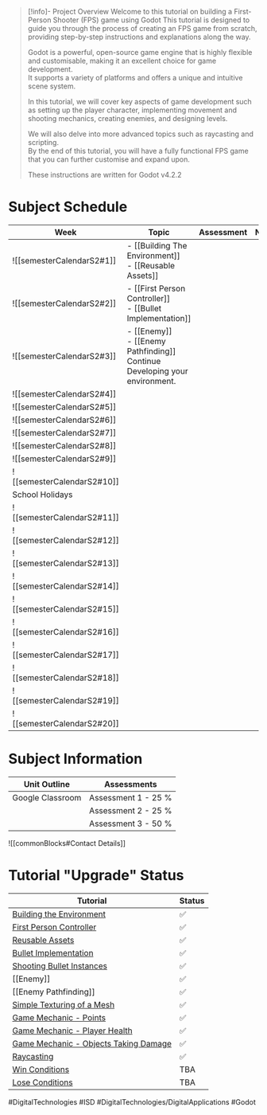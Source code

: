 > [!info]- Project Overview
> Welcome to this tutorial on building a First-Person Shooter (FPS) game using Godot
>   This tutorial is designed to guide you through the process of creating an FPS game from scratch, providing step-by-step instructions and explanations along the way.  
>   
>   Godot is a powerful, open-source game engine that is highly flexible and customisable, making it an excellent choice for game development.   
>   It supports a variety of platforms and offers a unique and intuitive scene system.    
>   
>   In this tutorial, we will cover key aspects of game development such as setting up the player character, implementing movement and shooting mechanics, creating enemies, and designing levels.   
>   
>   We will also delve into more advanced topics such as raycasting and scripting.    
>   By the end of this tutorial, you will have a fully functional FPS game that you can further customise and expand upon.  
>   
>   These instructions are written for Godot v4.2.2  

# Subject Schedule

| Week                       | Topic                                                                            | Assessment | Notes |
| -------------------------- | -------------------------------------------------------------------------------- | ---------- | ----- |
| ![[semesterCalendarS2#1]]  | - [[Building The Environment]] <br>- [[Reusable Assets]]                        |            |       |
| ![[semesterCalendarS2#2]]  | - [[First Person Controller]]<br>- [[Bullet Implementation]]                    |            |       |
| ![[semesterCalendarS2#3]]  | - [[Enemy]]<br>- [[Enemy Pathfinding]]<br>Continue Developing your environment. |            |       |
| ![[semesterCalendarS2#4]]  |                                                                                  |            |       |
| ![[semesterCalendarS2#5]]  |                                                                                  |            |       |
| ![[semesterCalendarS2#6]]  |                                                                                  |            |       |
| ![[semesterCalendarS2#7]]  |                                                                                  |            |       |
| ![[semesterCalendarS2#8]]  |                                                                                  |            |       |
| ![[semesterCalendarS2#9]]  |                                                                                  |            |       |
| ![[semesterCalendarS2#10]] |                                                                                  |            |       |
| School Holidays            |                                                                                  |            |       |
| ![[semesterCalendarS2#11]] |                                                                                  |            |       |
| ![[semesterCalendarS2#12]] |                                                                                  |            |       |
| ![[semesterCalendarS2#13]] |                                                                                  |            |       |
| ![[semesterCalendarS2#14]] |                                                                                  |            |       |
| ![[semesterCalendarS2#15]] |                                                                                  |            |       |
| ![[semesterCalendarS2#16]] |                                                                                  |            |       |
| ![[semesterCalendarS2#17]] |                                                                                  |            |       |
| ![[semesterCalendarS2#18]] |                                                                                  |            |       |
| ![[semesterCalendarS2#19]] |                                                                                  |            |       |
| ![[semesterCalendarS2#20]] |                                                                                  |            |       |

# Subject Information

| Unit Outline     | Assessments         |
| ---------------- | ------------------- |
| Google Classroom | Assessment 1 - 25 % |
|                  | Assessment 2 - 25 % |
|                  | Assessment 3 - 50 % |


![[commonBlocks#Contact Details]]
  
# Tutorial "Upgrade" Status  

| **Tutorial**                                                                                   | **Status**  |
| ---------------------------------------------------------------------------------------------- | ----------- |
| [Building the Environment](Building%20The%20Environment.md)                                    | ✅           |
| [First Person Controller](First%20Person%20Controller.md)                                      | ✅           |
| [Reusable Assets](Reusable%20Assets.md)                                                        | ✅           |
| [Bullet Implementation](Bullet%20Implementation.md)                                            | ✅           |
| [Shooting Bullet Instances](Shooting%20Bullet%20Instances.md)                                  | ✅           |
| [[Enemy]]                                                                                      | ✅           |
| [[Enemy Pathfinding]]                                                                          | ✅           |
| [Simple Texturing of a Mesh](Simple%20Texturing%20of%20a%20Mesh.md)                            | ✅           |
| [Game Mechanic - Points](Points.md)                                                            | ✅           |
| [Game Mechanic - Player Health](ISD/2%20-%20Digital%20Applications/_topics/Player%20Health.md) | ✅           |
| [Game Mechanic - Objects Taking Damage](Objects%20Taking%20Damage.md)                          | ✅           |
| [Raycasting](Raycasting.md)                                                                    | ✅           |
| [Win Conditions](Win%20Conditions.md)                                                          | TBA           |
| [Lose Conditions](Lose%20Conditions.md)                                                        | TBA           |
#DigitalTechnologies #ISD #DigitalTechnologies/DigitalApplications #Godot

